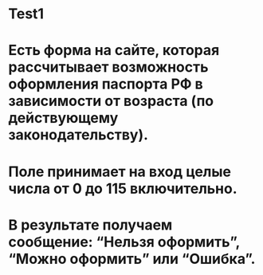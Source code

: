 # Test1
# Есть форма на сайте, которая рассчитывает возможность оформления паспорта РФ в зависимости от возраста (по действующему законодательству). 
# Поле принимает на вход целые числа от 0 до 115 включительно. 
# В результате получаем сообщение: “Нельзя оформить”, “Можно оформить” или “Ошибка”.
